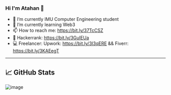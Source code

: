 ### Hi I'm Atahan 👋


- 🔭 I’m currently IMU Computer Engineering student 
- 🌱 I’m currently learning Web3
- 📫 How to reach me: https://bit.ly/37TcCSZ
- 🎯 Hackerrank: https://bit.ly/3GuIEUa
- 💻 Freelancer: Upwork: https://bit.ly/3I3qERE  && Fiverr: https://bit.ly/3KAEegT
-----------------------------------------------------------------

## &#x1f4c8; GitHub Stats
![image](https://github-readme-stats.vercel.app/api/top-langs/?username=AtahanKocc&layout=compact&langs_count=8&hide_border=true&title_color=000000&icon_color=000000&text_color=000000&bg_color=ffffff)





